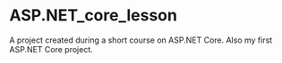 # ASP.NET_core_lesson
A project created during a short course on ASP.NET Core. Also my first ASP.NET Core project.
